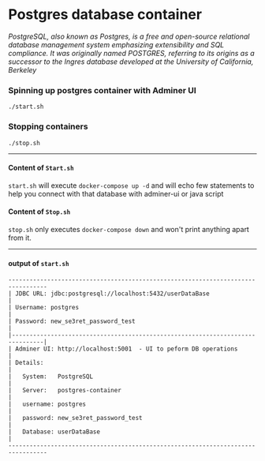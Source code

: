 # Postgres database container

_PostgreSQL, also known as Postgres, is a free and open-source relational database management system emphasizing extensibility and SQL compliance. It was originally named POSTGRES, referring to its origins as a successor to the Ingres database developed at the University of California, Berkeley_

### Spinning up postgres container with Adminer UI
	./start.sh

### Stopping containers
	./stop.sh

---

#### Content of `Start.sh`
`start.sh` will execute `docker-compose up -d` and will echo few statements to help you connect with that database with adminer-ui or java script

#### Content of `Stop.sh`
`stop.sh` only executes `docker-compose down` and won't print anything apart from it.


---

#### output of `start.sh`

```
---------------------------------------------------------------------------------
| JDBC URL: jdbc:postgresql://localhost:5432/userDataBase                       |
| Username: postgres                                                            |
| Password: new_se3ret_password_test                                            |
|-------------------------------------------------------------------------------|
| Adminer UI: http://localhost:5001  - UI to peform DB operations               |
| Details:                                                                      |
|   System:   PostgreSQL                                                        |
|   Server:   postgres-container                                                |
|   username: postgres                                                          |
|   password: new_se3ret_password_test                                          |
|   Database: userDataBase                                                      |
---------------------------------------------------------------------------------
``` 